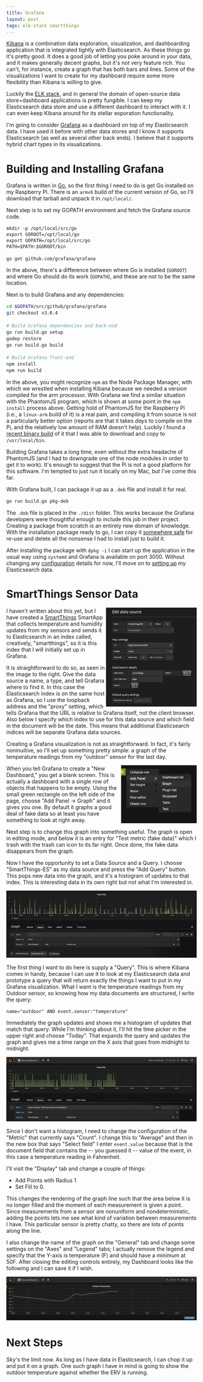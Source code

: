 ```yaml
---
title: Grafana
layout: post
tags: elk-stack smartthings
---
```


[Kibana][] is a combination data exploration, visualization, and dashboarding application that is integrated tightly with Elasticsearch. As these things go it's pretty good. It does a good job of letting you poke around in your data, and it makes generally decent graphs, but it's not very feature rich. You can't, for instance, create a graph that has both bars and lines. Some of the visualizations I want to create for my dashboard require some more flexibility than Kibana is willing to give.

Luckily the [ELK stack][], and in general the domain of open-source data store+dashboard applications is pretty fungible. I can keep my Elasticsearch data store and use a different dashboard to interact with it. I can even keep Kibana around for its stellar exporation functionality.

I'm going to consider [Grafana][] as a dashboard on top of my Elasticsearch data. I have used it before with other data stores and I know it supports Elasticsearch (as well as several other back ends). I believe that it supports hybrid chart types in its visualizations.

# Building and Installing Grafana

Grafana is written in [Go][], so the first thing I need to do is get Go installed on my Raspberry Pi. There is an `armv6` build of the current version of Go, so I'll download that tarball and unpack it in `/opt/local/`.

Next step is to set my GOPATH environment and fetch the Grafana source code.

```
mkdir -p /opt/local/src/go
export GOROOT=/opt/local/go
export GOPATH=/opt/local/src/go
PATH=$PATH:$GOROOT/bin

go get github.com/grafana/grafana
```

In the above, there's a difference between where Go is installed (`GOROOT`) and where Go should do its work (`GOPATH`), and these are not to be the same location.

Next is to build Grafana and any dependencies:

```bash
cd $GOPATH/src/github/grafana/grafana
git checkout v3.0.4

# Build Grafana dependencies and back-end
go run build.go setup
godep restore
go run build.go build

# Build Grafana front-end
npm install
npm run build
```

In the above, you might recognize `npm` as the Node Package Manager, with which we wrestled when installing Kibana because we needed a version compiled for the arm processor. With Grafana we find a similar situation with the PhantomJS program, which is shown at some point in the `npm install` process above. Getting hold of PhantomJS for the Raspberry Pi (i.e., a `linux-arm` build of it) is a real pain, and compiling it from source is not a particularly better option (reports are that it takes *days* to compile on the Pi, and the relatively low amount of RAM doesn't help). Luckily I found a [recent binary build][] of it that I was able to download and copy to `/usr/local/bin`.

Building Grafana takes a long time, even without the extra headache of PhantomJS (and I had to downgrade one of the node modules in order to get it to work). It's enough to suggest that the Pi is not a good platform for this software. I'm tempted to just run it locally on my Mac, but I've come this far.

With Grafana built, I can package it up as a `.deb` file and install it for real.

```bash
go run build.go pkg-deb
```

The `.deb` file is placed in the `./dist` folder. This works because the Grafana developers were thoughtful enough to include this job in their project. Creating a package from scratch is an entirely new domain of knowledge. With the installation package ready to go, I can copy it [somewhere safe][] for re-use and delete all the nonsense I had to install just to build it.

After installing the package with `dpkg -i` I can start up the application in the usual way using `systemd` and Grafana is available on port 3000. Without changing any [configuration][] details for now, I'll move on to [setting up][] my Elasticsearch data.

# SmartThings Sensor Data

<img style="float: right;" src="/images/grafana/datasource.png" width="240 px" />

I haven't written about this yet, but I have created a [SmartThings][] SmartApp that collects temperature and humidity updates from my sensors and sends it to Elasticsearch in an index called, creatively, "smartthings", so it is this index that I will initially set up in Grafana.

It is straightforward to do so, as seen in the image to the right. Give the data source a name, a type, and tell Grafana where to find it. In this case the Elasticsearch index is on the same host as Grafana, so I use the loopback address and the "proxy" setting, which tells Grafana that the URL is relative to Grafana itself, not the client browser. Also below I specify which index to use for this data source and which field in the document will be the date. This means that additional Elasticsearch indices will be separate Grafana data sources.

Creating a Grafana visualization is not as straightforward. In fact, it's fairly noninuitive, so I'll set up something pretty simple: a graph of the temperature readings from my "outdoor" sensor for the last day.

<img style="float: right;" src="/images/grafana/add-panel-graph.png" width="200 px" />

When you tell Grafana to create a "New Dashboard," you get a blank screen. This is actually a dashboard with a single row of objects that happens to be empty. Using the small green rectangle on the left side of the page, choose "Add Panel -> Graph" and it gives you one. By default it graphs a good deal of fake data so at least you have something to look at right away.

Next step is to change this graph into something useful. The graph is open in editing mode, and below it is an entry for "Test metric (fake data)" which I trash with the trash can icon to its far right. Once done, the fake data disappears from the graph.

Now I have the opportunity to set a Data Source and a Query. I choose "SmartThings-ES" as my data source and press the "Add Query" button. This pops new data into the graph, and it's a histogram of updates to that index. This is interesting data in its own right but not what I'm interested in.

![A histogram of my sensor updates.](/images/grafana/histogram.png)

The first thing I want to do here is supply a "Query". This is where Kibana comes in handy, because I can use it to look at my Elasticsearch data and prototype a query that will return exactly the things I want to put in my Grafana visualization. What I want is the temperature readings from my Outdoor sensor, so knowing how my data documents are structured, I write the query:

```
name="outdoor" AND event.sensor:"temperature"
```

Immediately the graph updates and shows me a histogram of updates that match that query. While I'm thinking about it, I'll hit the time picker in the upper right and choose "Today". That expands the query and updates the graph and gives me a time range on the X axis that goes from midnight to midnight.

![A histogram of today's outdoor updates.](/images/grafana/temp-today.png)

Since I don't want a histogram, I need to change the configuration of the "Metric" that currently says "Count". I change this to "Average" and then in the new box that says "Select field" I enter `event.value` because that is the document field that contains the -- you guessed it -- value of the event, in this case a temperature reading in Fahrenheit.

I'll visit the "Display" tab and change a couple of things:

* Add Points with Radius 1
* Set Fill to 0.

This changes the rendering of the graph line such that the area below it is no longer filled and the moment of each measurement is given a point. Since measurements from a sensor are nonuniform and nondeterministic, adding the points lets me see what kind of variation between measurements I have. This particular sensor is pretty chatty, so there are lots of points along the line.

I also change the name of the graph on the "General" tab and change some settings on the "Axes" and "Legend" tabs; I actually remove the legend and specify that the Y-axis is temperature (F) and should have a minimum at 50F. After closing the editing controls entirely, my Dashboard looks like the following and I can save it if I wish.

![Today's outdoor temperature](/images/grafana/complete.png)

# Next Steps

Sky's the limit now. As long as I have data in Elasticsearch, I can chop it up and put it on a graph. One such graph I have in mind is going to show the outdoor temperature against whether the ERV is running.

[SmartThings]: /the_tools/smartthings
[Kibana]: /the_tools/elk-stack.html#kibana
[ELK stack]: /the_tools/elk_stack
[Go]: https://golang.org
[Grafana]: http://grafana.org
[somewhere safe]: https://github.com/tcjennings/raspberrypi-packages
[recent binary build]: https://github.com/timstanley1985/phantomjs-linux-armv6l
[configuration]: http://docs.grafana.org/installation/configuration/
[setting up]: http://docs.grafana.org/datasources/elasticsearch/